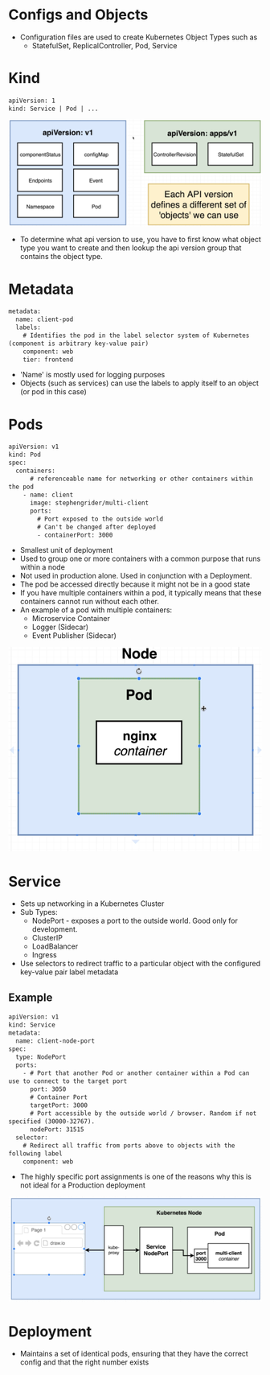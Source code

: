 # Configs and Objects
* Configuration files are used to create Kubernetes Object Types such as
  * StatefulSet, ReplicalController, Pod, Service

# Kind
```
apiVersion: 1
kind: Service | Pod | ...
```

![](2022-01-17-13-08-17.png)

* To determine what api version to use, you have to first know what object type you want to create and then lookup the api version group that contains the object type.

# Metadata
```
metadata:
  name: client-pod
  labels:   
    # Identifies the pod in the label selector system of Kubernetes (component is arbitrary key-value pair)
    component: web
    tier: frontend
```
* 'Name' is mostly used for logging purposes
* Objects (such as services) can use the labels to apply itself to an object (or pod in this case)


# Pods
```
apiVersion: v1
kind: Pod
spec:
  containers:    
      # referenceable name for networking or other containers within the pod
    - name: client 
      image: stephengrider/multi-client
      ports:
        # Port exposed to the outside world
        # Can't be changed after deployed
        - containerPort: 3000
```
* Smallest unit of deployment
* Used to group one or more containers with a common purpose that runs within a node
* Not used in production alone.  Used in conjunction with a Deployment.
* The pod be accessed directly because it might not be in a good state
* If you have multiple containers within a pod, it typically means that these containers cannot run without each other.
* An example of a pod with multiple containers:
    * Microservice Container
    * Logger (Sidecar)
    * Event Publisher (Sidecar)

![](2022-01-17-13-14-05.png)


# Service
* Sets up networking in a Kubernetes Cluster
* Sub Types:
  * NodePort - exposes a port to the outside world.  Good only for development.
  * ClusterIP
  * LoadBalancer
  * Ingress
* Use selectors to redirect traffic to a particular object with the configured key-value pair label metadata

## Example
```
apiVersion: v1
kind: Service
metadata:
  name: client-node-port
spec:
  type: NodePort
  ports:          
    - # Port that another Pod or another container within a Pod can use to connect to the target port
      port: 3050 
      # Container Port
      targetPort: 3000 
      # Port accessible by the outside world / browser. Random if not specified (30000-32767).
      nodePort: 31515
  selector:
    # Redirect all traffic from ports above to objects with the following label
    component: web
```
* The highly specific port assignments is one of the reasons why this is not ideal for a Production deployment

![](2022-01-17-13-26-58.png)

# Deployment
- Maintains a set of identical pods, ensuring that they have the correct config and that the right number exists

```

```